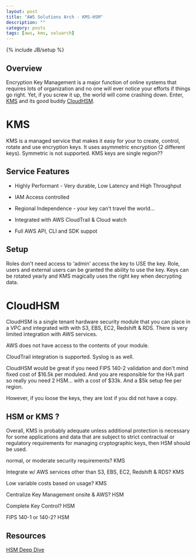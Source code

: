 ```yaml
---
layout: post
title: "AWS Solutions Arch - KMS-HSM"
description: ""
category: posts
tags: [aws, kms, soluarch]
---
```

{% include JB/setup %}

## Overview
Encryption Key Management is a major function of online systems that requires lots of organization and no one will ever notice your efforts if things go right. Yet, if you screw it up, the world will come crashing down. Enter, [KMS](https://aws.amazon.com/kms/) and its good buddy [CloudHSM](https://aws.amazon.com/cloudhsm/). 

# KMS
KMS is a managed service that makes it easy for your to create, control, rotate and use encryption keys. It uses asymmetric encryption (2 different keys). Symmetric is not supported. KMS keys are single region?? 

## Service Features

* Highly Performant - Very durable, Low Latency and High Throughput

* IAM Access controlled

* Regional Independence - your key can't travel the world...

* Integrated with AWS CloudTrail & Cloud watch

* Full AWS API, CLI and SDK suppot


## Setup

Roles don't need access to 'admin' access the key to USE the key. Role, users and external users can be granted the ability to use the key. Keys can be rotated yearly and KMS magically uses the right key when decrypting data.

# CloudHSM
CloudHSM is a single tenant hardware security module that you can place in a VPC and integrated with with S3, EBS, EC2, Redshift & RDS. There is very limited integration with AWS services. 

AWS does not have access to the contents of your module.

CloudTrail integration is supported. Syslog is as well.

CloudHSM would be great if you need FIPS 140-2 validation and don't mind fixed cost of $16.5k per moduled. And you are responsible for the HA part so really you need 2 HSM... with a cost of $33k. And a $5k setup fee per region.

However, if you loose the keys, they are lost if you did not have a copy.

## HSM or KMS ?
Overall, KMS is probably adequate unless additional protection is necessary for some applications and data that are subject to strict contractual or regulatory requirements for
managing cryptographic keys, then HSM should be used.

normal, or moderate security requirements? KMS

Integrate w/ AWS services other than S3, EBS, EC2, Redshift & RDS? KMS

Low variable costs based on usage? KMS 

Centralize Key Management onsite & AWS? HSM

Complete Key Control? HSM

FIPS 140-1 or 140-2? HSM

## Resources
[HSM Deep Dive](http://www.slideshare.net/AmazonWebServices/deep-dive-aws-cloudhsm)

